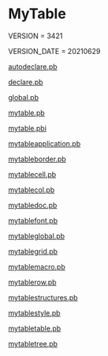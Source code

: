 # MyTable

VERSION = 3421

VERSION_DATE = 20210629

[autodeclare.pb](Doc/autodeclare.pb.md)

[declare.pb](Doc/declare.pb.md)

[global.pb](Doc/global.pb.md)

[mytable.pb](Doc/mytable.pb.md)

[mytable.pbi](Doc/mytable.pbi.md)

[mytableapplication.pb](Doc/mytableapplication.pb.md)

[mytableborder.pb](Doc/mytableborder.pb.md)

[mytablecell.pb](Doc/mytablecell.pb.md)

[mytablecol.pb](Doc/mytablecol.pb.md)

[mytabledoc.pb](Doc/mytabledoc.pb.md)

[mytablefont.pb](Doc/mytablefont.pb.md)

[mytableglobal.pb](Doc/mytableglobal.pb.md)

[mytablegrid.pb](Doc/mytablegrid.pb.md)

[mytablemacro.pb](Doc/mytablemacro.pb.md)

[mytablerow.pb](Doc/mytablerow.pb.md)

[mytablestructures.pb](Doc/mytablestructures.pb.md)

[mytablestyle.pb](Doc/mytablestyle.pb.md)

[mytabletable.pb](Doc/mytabletable.pb.md)

[mytabletree.pb](Doc/mytabletree.pb.md)

